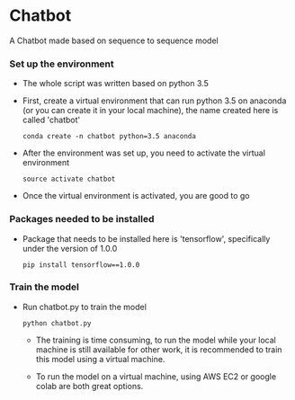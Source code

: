 # Chatbot
A Chatbot made based on sequence to sequence model



### Set up the environment

* The whole script was written based on python 3.5

* First, create a virtual environment that can run python 3.5 on anaconda (or you can create it in your local machine), the name created here is called 'chatbot'

  ```
  conda create -n chatbot python=3.5 anaconda
  ```

* After the environment was set up, you need to activate the virtual environment

  ```
  source activate chatbot
  ```

* Once the virtual environment is activated, you are good to go

  

### Packages needed to be installed

* Package that needs to be installed here is 'tensorflow', specifically under the version of 1.0.0

  ```
  pip install tensorflow==1.0.0
  ```

### Train the model
* Run chatbot.py to train the model

  ```
  python chatbot.py
  ```

  * The training is time consuming, to run the model while your local machine is still available for other work, it is recommended to train this model using a virtual machine.

  * To run the model on a virtual machine, using AWS EC2 or google colab are both great options.

    





